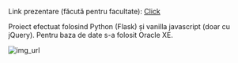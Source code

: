 Link prezentare (făcută pentru facultate):
  [Click](https://onedrive.live.com/edit?id=53DA057DC326891A!4858&resid=53DA057DC326891A!4858&ithint=file%2cdocx&authkey=!AFKadpFBH0_AOyA&wdo=2&cid=53da057dc326891a)

Proiect efectuat folosind Python (Flask) și vanilla javascript (doar cu jQuery). Pentru baza de date s-a folosit Oracle XE.

![img_url](https://imgur.com/q5UPDWu.png)
